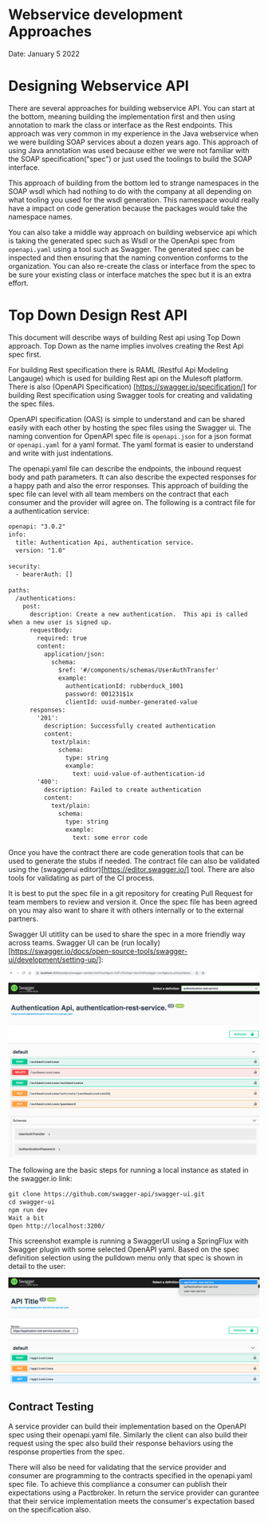 # Webservice development Approaches
Date: January 5 2022

# Designing Webservice API
There are several approaches for building webservice API.  You can start at the bottom, meaning building the implementation first and then using annotation to mark the class or interface as the Rest endpoints.  This approach was very common in my experience in the Java webservice when we were building SOAP services about a dozen years ago.  This approach of using Java annotation was used because either we were not familiar with the SOAP specification("spec") or just used the toolings to build the SOAP interface.

This approach of building from the bottom led to strange namespaces in the SOAP wsdl which had nothing to do with the company at all depending on what tooling you used for the wsdl generation.  This namespace would really have a impact on code generation because the packages would take the namespace names.


You can also take a middle way approach on building webservice api which is taking the generated spec such as Wsdl or the OpenApi spec from `openapi.yaml` using a tool such as Swagger.  The generated spec can be inspected and then ensuring that the naming convention conforms to the organization.  You can also re-create the class or interface from the spec to be sure your existing class or interface matches the spec but it is an extra effort.

# Top Down Design Rest API
This document will describe ways of building Rest api using Top Down approach.  Top Down as the name implies involves creating the Rest Api spec first.  

For building Rest specification there is RAML (Restful Api Modeling Langauge) which is used for building Rest api on the Mulesoft platform.  There is also (OpenAPI Specification) [https://swagger.io/specification/] for building Rest specification using Swagger tools for creating and validating the spec files.

OpenAPI specification (OAS) is simple to understand and can be shared easily with each other by hosting the spec files using the Swagger ui.  The naming convention for OpenAPI spec file is `openapi.json` for a json format or `openapi.yaml` for a yaml format.  The yaml format is easier to understand and write with just indentations.

The openapi.yaml file can describe the endpoints, the inbound request body and path parameters.  It can also describe the expected responses for a happy path and also the error responses.  This approach of building the spec file can level with all team members on the contract that each consumer and the provider will agree on.  The following is a contract file for a authentication service:
```
openapi: "3.0.2"
info:
  title: Authentication Api, authentication service.
  version: "1.0"

security:
  - bearerAuth: []

paths:
  /authentications:
    post:
      description: Create a new authentication.  This api is called when a new user is signed up.
      requestBody:
        required: true
        content:
          application/json:
            schema:
              $ref: '#/components/schemas/UserAuthTransfer'
              example:
                authenticationId: rubberduck_1001
                password: 001231$1x
                clientId: uuid-number-generated-value
      responses:
        '201':
          description: Successfully created authentication
          content:
            text/plain:
              schema:
                type: string
                example:
                  text: uuid-value-of-authentication-id
        '400':
          description: Failed to create authentication
          content:
            text/plain:
              schema:
                type: string
                example:
                  text: some error code
```

Once you have the contract there are code generation tools that can be used to generate the stubs if needed.  The contract file can also be validated using the (swaggerui editor)[https://editor.swagger.io/] tool.  There are also tools for validating as part of the CI process.

It is best to put the spec file in a git repository for creating Pull Request for team members to review and version it.  Once the spec file has been agreed on you may also want to share it with others internally or to the external partners.

Swagger UI utitlity can be used to share the spec in a more friendly way across teams.  Swagger UI can be (run locally)[https://swagger.io/docs/open-source-tools/swagger-ui/development/setting-up/]:

![swaggerui-run-locally-example](images/swaggerui-localhost.png)

The following are the basic steps for running a local instance as stated in the swagger.io link:

```
git clone https://github.com/swagger-api/swagger-ui.git
cd swagger-ui
npm run dev
Wait a bit
Open http://localhost:3200/
```

This screenshot example is running a SwaggerUI using a SpringFlux with Swagger plugin with some selected OpenAPI yaml.  Based on the spec definition selection using the pulldown menu only that spec is shown in detail to the user:

![swaggerui-spec-selection](images/spec-definition-selection.png)

## Contract Testing
A service provider can build their implementation based on the  OpenAPI spec using their openapi.yaml file.  Similarly the client can also build their request using the spec also build their response behaviors using the response properties from the spec.


There will also be need for validating that the service provider and consumer are programming to the contracts specified in the openapi.yaml spec file.  To achieve this compliance a consumer can publish their expectations using a Pactbroker.  In return the service provider can gurantee that their service implementation meets the consumer's expectation based on the specification also.  



